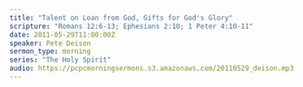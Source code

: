 ```yaml
---
title: "Talent on Loan from God, Gifts for God's Glory"
scripture: "Romans 12:6-13; Ephesians 2:10; 1 Peter 4:10-11"
date: 2011-05-29T11:00:00Z
speaker: Pete Deison
sermon_type: morning
series: "The Holy Spirit"
audio: https://pcpcmorningsermons.s3.amazonaws.com/20110529_deison.mp3 
---
```



